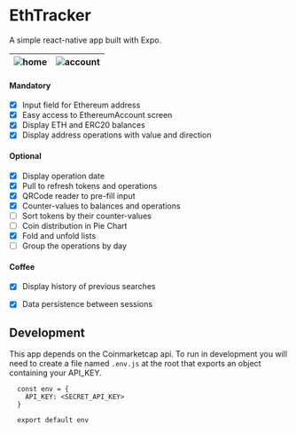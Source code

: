 # EthTracker

A simple react-native app built with Expo.


| ![home](https://user-images.githubusercontent.com/2429708/53465187-20e0b180-3a4d-11e9-97f4-38c11b36a652.png) | ![account](https://user-images.githubusercontent.com/2429708/53465663-0ad3f080-3a4f-11e9-8113-e650bd5a2cd0.png) |
|--------------------------------------------------------------------------------------------------------------|-----------------------------------------------------------------------------------------------------------------|

#### Mandatory
- [x] Input field for Ethereum address
- [x] Easy access to EthereumAccount screen
- [x] Display ETH and ERC20 balances
- [x] Display address operations with value and direction

#### Optional
- [x] Display operation date
- [x] Pull to refresh tokens and operations
- [x] QRCode reader to pre-fill input
- [x] Counter-values to balances and operations
- [ ] Sort tokens by their counter-values
- [ ] Coin distribution in Pie Chart
- [x] Fold and unfold lists
- [ ] Group the operations by day

#### Coffee
- [x] Display history of previous searches
- [x] Data persistence between sessions


## Development

This app depends on the Coinmarketcap api.
To run in development you will need to create a file named `.env.js` at the root that exports an object containing your API_KEY.

```
  const env = {
    API_KEY: <SECRET_API_KEY>
  }

  export default env
```
